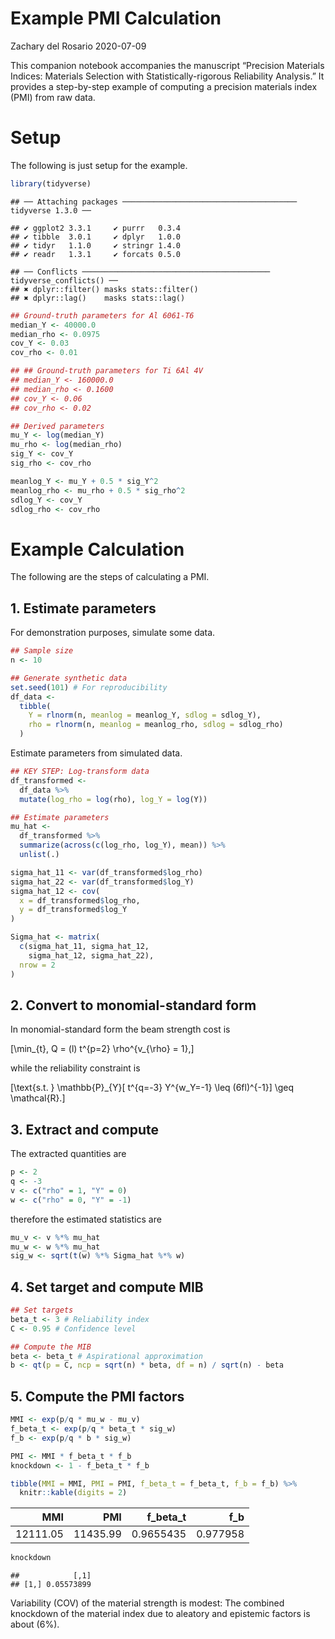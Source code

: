 Example PMI Calculation
================
Zachary del Rosario
2020-07-09

This companion notebook accompanies the manuscript “Precision Materials
Indices: Materials Selection with Statistically-rigorous Reliability
Analysis.” It provides a step-by-step example of computing a precision
materials index (PMI) from raw data.

# Setup

<!-- -------------------------------------------------- -->

The following is just setup for the
    example.

``` r
library(tidyverse)
```

    ## ── Attaching packages ─────────────────────────────────────── tidyverse 1.3.0 ──

    ## ✔ ggplot2 3.3.1     ✔ purrr   0.3.4
    ## ✔ tibble  3.0.1     ✔ dplyr   1.0.0
    ## ✔ tidyr   1.1.0     ✔ stringr 1.4.0
    ## ✔ readr   1.3.1     ✔ forcats 0.5.0

    ## ── Conflicts ────────────────────────────────────────── tidyverse_conflicts() ──
    ## ✖ dplyr::filter() masks stats::filter()
    ## ✖ dplyr::lag()    masks stats::lag()

``` r
## Ground-truth parameters for Al 6061-T6
median_Y <- 40000.0
median_rho <- 0.0975
cov_Y <- 0.03
cov_rho <- 0.01

## ## Ground-truth parameters for Ti 6Al 4V
## median_Y <- 160000.0
## median_rho <- 0.1600
## cov_Y <- 0.06
## cov_rho <- 0.02

## Derived parameters
mu_Y <- log(median_Y)
mu_rho <- log(median_rho)
sig_Y <- cov_Y
sig_rho <- cov_rho

meanlog_Y <- mu_Y + 0.5 * sig_Y^2
meanlog_rho <- mu_rho + 0.5 * sig_rho^2
sdlog_Y <- cov_Y
sdlog_rho <- cov_rho
```

# Example Calculation

<!-- -------------------------------------------------- -->

The following are the steps of calculating a PMI.

## 1\. Estimate parameters

<!-- ------------------------- -->

For demonstration purposes, simulate some data.

``` r
## Sample size
n <- 10

## Generate synthetic data
set.seed(101) # For reproducibility
df_data <-
  tibble(
    Y = rlnorm(n, meanlog = meanlog_Y, sdlog = sdlog_Y),
    rho = rlnorm(n, meanlog = meanlog_rho, sdlog = sdlog_rho)
  )
```

Estimate parameters from simulated data.

``` r
## KEY STEP: Log-transform data
df_transformed <-
  df_data %>%
  mutate(log_rho = log(rho), log_Y = log(Y))

## Estimate parameters
mu_hat <-
  df_transformed %>%
  summarize(across(c(log_rho, log_Y), mean)) %>%
  unlist(.)

sigma_hat_11 <- var(df_transformed$log_rho)
sigma_hat_22 <- var(df_transformed$log_Y)
sigma_hat_12 <- cov(
  x = df_transformed$log_rho,
  y = df_transformed$log_Y
)

Sigma_hat <- matrix(
  c(sigma_hat_11, sigma_hat_12,
    sigma_hat_12, sigma_hat_22),
  nrow = 2
)
```

## 2\. Convert to monomial-standard form

<!-- ------------------------- -->

In monomial-standard form the beam strength cost is

\[\min_{t}\, Q = (l) t^{p=2} \rho^{v_{\rho} = 1},\]

while the reliability constraint
is

\[\text{s.t. } \mathbb{P}_{Y}[ t^{q=-3} Y^{w_Y=-1} \leq (6fl)^{-1}] \geq \mathcal{R}.\]

## 3\. Extract and compute

<!-- ------------------------- -->

The extracted quantities are

``` r
p <- 2
q <- -3
v <- c("rho" = 1, "Y" = 0)
w <- c("rho" = 0, "Y" = -1)
```

therefore the estimated statistics are

``` r
mu_v <- v %*% mu_hat
mu_w <- w %*% mu_hat
sig_w <- sqrt(t(w) %*% Sigma_hat %*% w)
```

## 4\. Set target and compute MIB

<!-- ------------------------- -->

``` r
## Set targets
beta_t <- 3 # Reliability index
C <- 0.95 # Confidence level

## Compute the MIB
beta <- beta_t # Aspirational approximation
b <- qt(p = C, ncp = sqrt(n) * beta, df = n) / sqrt(n) - beta
```

## 5\. Compute the PMI factors

<!-- ------------------------- -->

``` r
MMI <- exp(p/q * mu_w - mu_v)
f_beta_t <- exp(p/q * beta_t * sig_w)
f_b <- exp(p/q * b * sig_w)

PMI <- MMI * f_beta_t * f_b
knockdown <- 1 - f_beta_t * f_b

tibble(MMI = MMI, PMI = PMI, f_beta_t = f_beta_t, f_b = f_b) %>%
  knitr::kable(digits = 2)
```

|      MMI |      PMI | f\_beta\_t |     f\_b |
| -------: | -------: | ---------: | -------: |
| 12111.05 | 11435.99 |  0.9655435 | 0.977958 |

``` r
knockdown
```

    ##            [,1]
    ## [1,] 0.05573899

Variability (COV) of the material strength is modest: The combined
knockdown of the material index due to aleatory and epistemic factors is
about \(6\%\).

